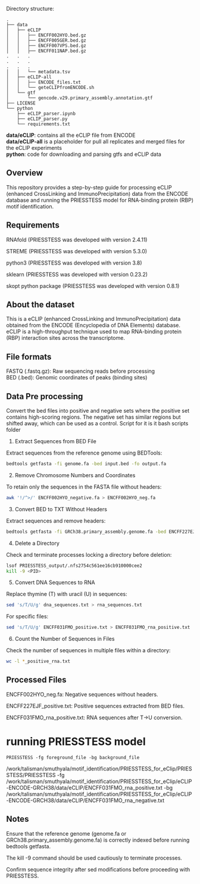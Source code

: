 Directory structure:

```
.
├── data
│   ├── eCLIP
│   │   ├── ENCFF002HYO.bed.gz
│   │   ├── ENCFF005GER.bed.gz
│   │   ├── ENCFF007VPS.bed.gz
│   │   ├── ENCFF011NAP.bed.gz
.   .   .
.   .   .
.   .   .
│   │   └── metadata.tsv
│   ├── eCLIP-all
│   │   ├── ENCODE_files.txt
│   │   └── geteCLIPfromENCODE.sh
│   └── gtf
│       └── gencode.v29.primary_assembly.annotation.gtf
├── LICENSE
└── python
    ├── eCLIP_parser.ipynb
    ├── eCLIP_parser.py
    └── requirements.txt
```

__data/eCLIP__: contains all the eCLIP file from ENCODE  
__data/eCLIP-all__ is a placeholder for pull all replicates and merged files for the eCLIP experiments  
__python__: code for downloading and parsing gtfs and eCLIP data  

## Overview
This repository provides a step-by-step guide for processing eCLIP (enhanced CrossLinking and ImmunoPrecipitation) data from the ENCODE database and running the PRIESSTESS model for RNA-binding protein (RBP) motif identification.

## Requirements

RNAfold (PRIESSTESS was developed with version 2.4.11)

STREME (PRIESSTESS was developed with version 5.3.0)

python3 (PRIESSTESS was developed with version 3.8)

sklearn (PRIESSTESS was developed with version 0.23.2)

skopt python package (PRIESSTESS was developed with version 0.8.1)

## About the dataset
This is a eCLIP (enhanced CrossLinking and ImmunoPrecipitation) data obtained from the ENCODE (Encyclopedia of DNA Elements) database. eCLIP is a high-throughput technique used to map RNA-binding protein (RBP) interaction sites across the transcriptome.

## File formats 
FASTQ (.fastq.gz): Raw sequencing reads before processing   
BED (.bed): Genomic coordinates of peaks (binding sites)      

## Data Pre processing 
Convert the bed files into positive and negative sets where the positive set contains high-scoring regions. The negative set has similar regions but shifted away, which can be used as a control.
Script for it is it bash scripts folder 

1. Extract Sequences from BED File

Extract sequences from the reference genome using BEDTools:

```bash
bedtools getfasta -fi genome.fa -bed input.bed -fo output.fa
```
2. Remove Chromosome Numbers and Coordinates

To retain only the sequences in the FASTA file without headers:
```bash
awk '!/^>/' ENCFF002HYO_negative.fa > ENCFF002HYO_neg.fa
```
3. Convert BED to TXT Without Headers

Extract sequences and remove headers:
```bash
bedtools getfasta -fi GRCh38.primary_assembly.genome.fa -bed ENCFF227EJF_positive.bed | grep -v "^>" > ENCFF227EJF_positive.txt
```
4. Delete a Directory

Check and terminate processes locking a directory before deletion:
```bash
lsof PRIESSTESS_output/.nfs2754c561ee16cb910000cee2
kill -9 <PID>
```
5. Convert DNA Sequences to RNA

Replace thymine (T) with uracil (U) in sequences:
```bash
sed 's/T/U/g' dna_sequences.txt > rna_sequences.txt
```
For specific files:
```bash
sed 's/T/U/g' ENCFF031FMO_positive.txt > ENCFF031FMO_rna_positive.txt
```
6. Count the Number of Sequences in Files

Check the number of sequences in multiple files within a directory:
```bash
wc -l *_positive_rna.txt
```
## Processed Files

ENCFF002HYO_neg.fa: Negative sequences without headers.

ENCFF227EJF_positive.txt: Positive sequences extracted from BED files.

ENCFF031FMO_rna_positive.txt: RNA sequences after T→U conversion.

# running PRIESSTESS model 
```
PRIESSTESS -fg foreground_file -bg background_file
```
/work/talisman/smuthyala/motif_identification/PRIESSTESS_for_eClip/PRIESSTESS/PRIESSTESS -fg /work/talisman/smuthyala/motif_identification/PRIESSTESS_for_eClip/eCLIP-ENCODE-GRCH38/data/eCLIP/ENCFF031FMO_rna_positive.txt -bg /work/talisman/smuthyala/motif_identification/PRIESSTESS_for_eClip/eCLIP-ENCODE-GRCH38/data/eCLIP/ENCFF031FMO_rna_negative.txt

## Notes

Ensure that the reference genome (genome.fa or GRCh38.primary_assembly.genome.fa) is correctly indexed before running bedtools getfasta.

The kill -9 command should be used cautiously to terminate processes.

Confirm sequence integrity after sed modifications before proceeding with PRIESSTESS.

